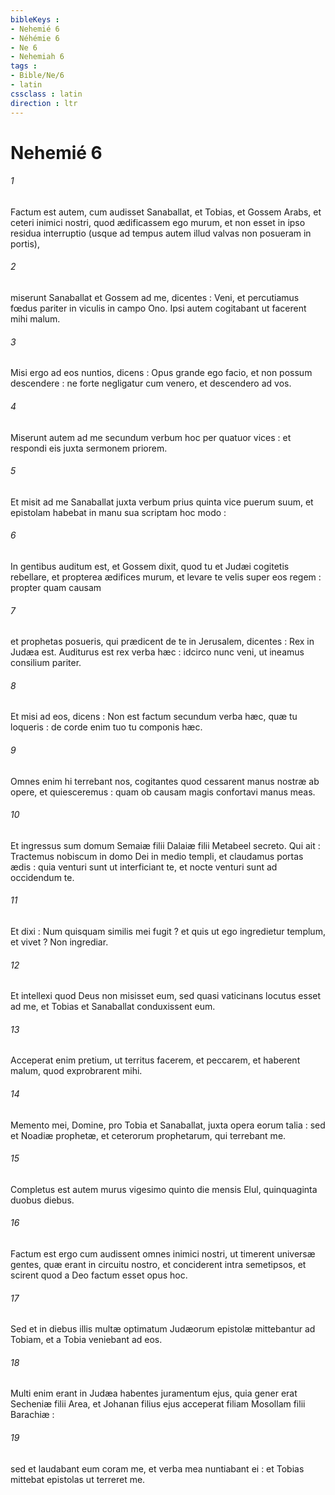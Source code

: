 ```yaml
---
bibleKeys : 
- Nehemié 6
- Néhémie 6
- Ne 6
- Nehemiah 6
tags : 
- Bible/Ne/6
- latin
cssclass : latin
direction : ltr
---
```


# Nehemié 6

###### 1
Factum est autem, cum audisset Sanaballat, et Tobias, et Gossem Arabs, et ceteri inimici nostri, quod ædificassem ego murum, et non esset in ipso residua interruptio (usque ad tempus autem illud valvas non posueram in portis),
###### 2
miserunt Sanaballat et Gossem ad me, dicentes : Veni, et percutiamus fœdus pariter in viculis in campo Ono. Ipsi autem cogitabant ut facerent mihi malum.
###### 3
Misi ergo ad eos nuntios, dicens : Opus grande ego facio, et non possum descendere : ne forte negligatur cum venero, et descendero ad vos.
###### 4
Miserunt autem ad me secundum verbum hoc per quatuor vices : et respondi eis juxta sermonem priorem.
###### 5
Et misit ad me Sanaballat juxta verbum prius quinta vice puerum suum, et epistolam habebat in manu sua scriptam hoc modo :
###### 6
In gentibus auditum est, et Gossem dixit, quod tu et Judæi cogitetis rebellare, et propterea ædifices murum, et levare te velis super eos regem : propter quam causam
###### 7
et prophetas posueris, qui prædicent de te in Jerusalem, dicentes : Rex in Judæa est. Auditurus est rex verba hæc : idcirco nunc veni, ut ineamus consilium pariter.
###### 8
Et misi ad eos, dicens : Non est factum secundum verba hæc, quæ tu loqueris : de corde enim tuo tu componis hæc.
###### 9
Omnes enim hi terrebant nos, cogitantes quod cessarent manus nostræ ab opere, et quiesceremus : quam ob causam magis confortavi manus meas.
###### 10
Et ingressus sum domum Semaiæ filii Dalaiæ filii Metabeel secreto. Qui ait : Tractemus nobiscum in domo Dei in medio templi, et claudamus portas ædis : quia venturi sunt ut interficiant te, et nocte venturi sunt ad occidendum te.
###### 11
Et dixi : Num quisquam similis mei fugit ? et quis ut ego ingredietur templum, et vivet ? Non ingrediar.
###### 12
Et intellexi quod Deus non misisset eum, sed quasi vaticinans locutus esset ad me, et Tobias et Sanaballat conduxissent eum.
###### 13
Acceperat enim pretium, ut territus facerem, et peccarem, et haberent malum, quod exprobrarent mihi.
###### 14
Memento mei, Domine, pro Tobia et Sanaballat, juxta opera eorum talia : sed et Noadiæ prophetæ, et ceterorum prophetarum, qui terrebant me.
###### 15
Completus est autem murus vigesimo quinto die mensis Elul, quinquaginta duobus diebus.
###### 16
Factum est ergo cum audissent omnes inimici nostri, ut timerent universæ gentes, quæ erant in circuitu nostro, et conciderent intra semetipsos, et scirent quod a Deo factum esset opus hoc.
###### 17
Sed et in diebus illis multæ optimatum Judæorum epistolæ mittebantur ad Tobiam, et a Tobia veniebant ad eos.
###### 18
Multi enim erant in Judæa habentes juramentum ejus, quia gener erat Secheniæ filii Area, et Johanan filius ejus acceperat filiam Mosollam filii Barachiæ :
###### 19
sed et laudabant eum coram me, et verba mea nuntiabant ei : et Tobias mittebat epistolas ut terreret me.
